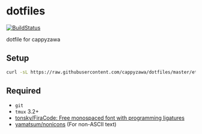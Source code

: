 # dotfiles

[![BuildStatus](https://github.com/cappyzawa/dotfiles/workflows/CI/badge.svg)](https://github.com/cappyzawa/dotfiles/actions?query=workflow%3ACI)

dotfile for cappyzawa

## Setup

```bash
curl -sL https://raw.githubusercontent.com/cappyzawa/dotfiles/master/etc/install | bash
```

## Required

* `git`
* `tmux` 3.2+
* [tonsky/FiraCode: Free monospaced font with programming ligatures](https://github.com/tonsky/FiraCode)
* [yamatsum/nonicons](https://github.com/yamatsum/nonicons) (For non-ASCII text)
